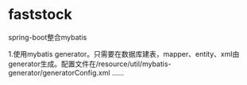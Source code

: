 # faststock
spring-boot整合mybatis


1.使用mybatis generator。只需要在数据库建表，mapper、entity、xml由generator生成。配置文件在/resource/util/mybatis-generator/generatorConfig.xml
……
